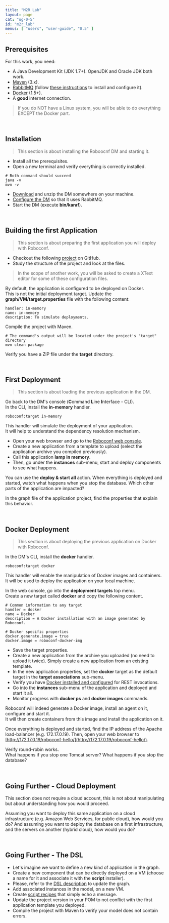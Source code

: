 ```yaml
---
title: "M2R Lab"
layout: page
cat: "ug-0-5"
id: "m2r_lab"
menus: [ "users", "user-guide", "0.5" ]
---
```



## Prerequisites

For this work, you need:

* A Java Development Kit (JDK 1.7+). OpenJDK and Oracle JDK both work.
* [Maven](https://maven.apache.org) (3.x).
* [RabbitMQ](https://www.rabbitmq.com) (follow [these instructions](http://localhost:4000/en/user-guide-snapshot/installing-the-messaging-server.html) to install and configure it).
* [Docker](https://docs.docker.com/installation/) (1.5+).
* A **good** internet connection.

> If you do NOT have a Linux system, you will be able to do everything EXCEPT the Docker part.

<br />


## Installation

> This section is about installing the Roboocnf DM and starting it.

* Install all the prerequisites.
* Open a new terminal and verify everything is correctly installed.

```properties
# Both command should succeed
java -v
mvn -v
```

* [Download](../download.html) and unzip the DM somewhere on your machine.
* [Configure the DM](configuring-the-messaging.html) so that it uses RabbitMQ.
* Start the DM (execute **bin/karaf**).

<br />


## Building the first Application

> This section is about preparing the first application you will deploy with Roboconf.

* Checkout the following [project](https://github.com/vincent-zurczak/roboconf-docker-compliant-lamp) on GitHub.  
* Study the structure of the project and look at the files.

> In the scope of another work, you will be asked to create a XText editor for some of these configuration files.

By default, the application is configured to be deployed on Docker.  
This is not the initial deployment target. Update the **graph/VM/target.properties** file with the following content:

```properties
handler: in-memory
name: in-memory
description: To simulate deployments.
```

Compile the project with Maven.

```properties
# The command's output will be located under the project's "target" directory
mvn clean package
```

Verify you have a ZIP file under the **target** directory.

<br />


## First Deployment

> This section is about loading the previous application in the DM.

Go back to the DM's console (**C**ommand **L**ine **I**nterface - CLI).  
In the CLI, install the **in-memory** handler.  

	roboconf:target in-memory

This handler will simulate the deployment of your application.  
It will help to understand the dependency resolution mechanism.

* Open your web browser and go to the [Roboconf web console](http://localhost:8181/roboconf-web-administration/index.html).
* Create a new application from a template to upload (select the application archive you compiled previously).
* Call this application **lamp in memory**.
* Then, go under the **instances** sub-menu, start and deploy components to see what happens.
  
You can use the **deploy &amp; start all** action. When everything is deployed and started, watch what happens
when you stop the database. Which other parts of the application are impacted?

In the graph file of the application project, find the properties that explain this behavior.

<br />


## Docker Deployment

> This section is about deploying the previous application on Docker with Roboconf.

In the DM's CLI, install the **docker** handler.  

	roboconf:target docker

This handler will enable the manipulation of Docker images and containers.  
It will be used to deploy the application on your local machine. 

In the web console, go into the **deployment targets** top menu.  
Create a new target called **docker** and copy the following content.

```properties
# Common information to any target
handler = docker
name = Docker
description = A Docker installation with an image generated by Roboconf.

# Docker specific properties
docker.generate.image = true
docker.image = roboconf-docker-img
```

* Save the target properties.
* Create a new application from the archive you uploaded (no need to upload it twice).
Simply create a new application from an existing template.
* In the new application properties, set the **docker** target as the default target
in the **target associations** sub-menu.
* Verify you have [Docker installed and configured](docker-tips.html) for REST invocations.
* Go into the **instances** sub-menu of the application and deployed and start it all.
* Monitor progress with **docker ps** and **docker images** commands.

Roboconf will indeed generate a Docker image, install an agent on it, configure and start it.  
It will then create containers from this image and install the application on it.

Once everything is deployed and started, find the IP address of the Apache load-balancer
(e.g. 172.17.0.19). Then, open your web browser to [http://172.17.0.19/roboconf-hello/](http://172.17.0.19/roboconf-hello/).

Verify round-robin works.  
What happens if you stop one Tomcat server? What happens if you stop the database?

<br />


## Going Further - Cloud Deployment

This section does not require a cloud account, this is not about manipulating but about
understanding how you would proceed.

Assuming you want to deploy this same application on a cloud infrastructure (e.g. Amazon Web Services,
for public cloud), how would you do? And assuming you want to deploy the database on a first infrastructure,
and the servers on another (hybrid cloud), how would you do?

<br />


## Going Further - The DSL

* Let's imagine we want to define a new kind of application in the graph.  
* Create a new component that can be directly deployed on a VM (choose a name for it and associate it with the **script** installer).
* Please, refer to the [DSL description](roboconf-dsl.html) to update the graph.
* Add associated instances in the model, on a new VM.
* Create [script recipes](plugin-script.html) that simply echo a message.
* Update the project version in your POM to not conflict with the first application template you deployed.
* Compile the project with Maven to verify your model does not contain errors.
